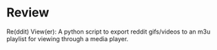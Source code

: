 # Review
Re(ddit) View(er): A python script to export reddit gifs/videos to an m3u playlist for viewing through a media player.
